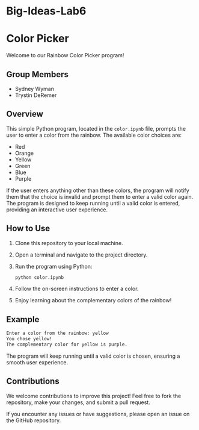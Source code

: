 # Big-Ideas-Lab6

# Color Picker

Welcome to our Rainbow Color Picker program!

## Group Members
- Sydney Wyman
- Trystin DeRemer

## Overview

This simple Python program, located in the `color.ipynb` file, prompts the user to enter a color from the rainbow. The available color choices are:
- Red
- Orange
- Yellow
- Green
- Blue
- Purple

If the user enters anything other than these colors, the program will notify them that the choice is invalid and prompt them to enter a valid color again. The program is designed to keep running until a valid color is entered, providing an interactive user experience.

## How to Use

1. Clone this repository to your local machine.
2. Open a terminal and navigate to the project directory.
3. Run the program using Python:

    ```bash
    python color.ipynb
    ```

4. Follow the on-screen instructions to enter a color.
5. Enjoy learning about the complementary colors of the rainbow!

## Example

```bash
Enter a color from the rainbow: yellow
You chose yellow!
The complementary color for yellow is purple.
```

The program will keep running until a valid color is chosen, ensuring a smooth user experience.

## Contributions
We welcome contributions to improve this project! Feel free to fork the repository, make your changes, and submit a pull request.

If you encounter any issues or have suggestions, please open an issue on the GitHub repository.